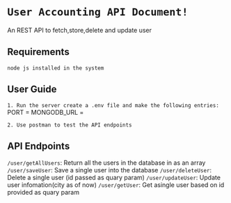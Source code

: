 # `User Accounting API Document!`

An REST API to fetch,store,delete and update user 

## Requirements
`node js installed in the system`

## User Guide
`1. Run the server create a .env file and make the following entries: `
PORT = <Port to run the REST APIserver> 
MONGODB_URL =<your mongodb url with username and password>

`2. Use postman to test the API endpoints`


## API Endpoints 
`/user/getAllUsers`:  Return all the users in the database in as an array
`/user/saveUser`:  Save a single user into the database
`/user/deleteUser`: Delete a single user (id passed as quary param)
`/user/updateUser`: Update user infomation(city as of now)
`/user/getUser`: Get asingle user based on id provided as quary param
